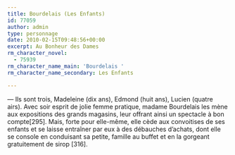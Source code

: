 ```yaml
---
title: Bourdelais (Les Enfants)
id: 77059
author: admin
type: personnage
date: 2010-02-15T09:48:56+00:00
excerpt: Au Bonheur des Dames
rm_character_novel:
  - 75939
rm_character_name_main: 'Bourdelais '
rm_character_name_secondary: Les Enfants

---
```

— Ils sont trois, Madeleine (dix ans), Edmond (huit ans), Lucien (quatre airs). Avec soir esprit de jolie femme pratique, madame Bourdelais les mène aux expositions des grands magasins, leur offrant ainsi un spectacle à bon compte[295]. Mais, forte pour elle-même, elle cède aux convoitises de ses enfants et se laisse entraîner par eux à des débauches d&rsquo;achats, dont elle se console en conduisant sa petite, famille au buffet et en la gorgeant gratuitement de sirop [316]. 